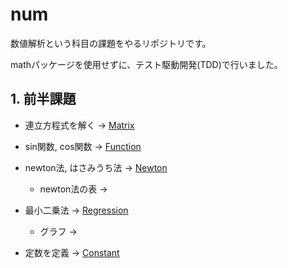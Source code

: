 # num

数値解析という科目の課題をやるリポジトリです。

mathパッケージを使用せずに、テスト駆動開発(TDD)で行いました。

## 1. 前半課題

-  連立方程式を解く -> [Matrix](https://github.com/syuya2036/num/tree/main/matrix)
- sin関数, cos関数 -> [Function](https://github.com/syuya2036/num/tree/main/function)
- newton法, はさみうち法 -> [Newton](https://github.com/syuya2036/num/tree/main/newton)
    - newton法の表 -> 

- 最小二乗法 -> [Regression](https://github.com/syuya2036/num/tree/main/regression)
    - グラフ ->　

- 定数を定義 -> [Constant](https://github.com/syuya2036/num/tree/main/constant)